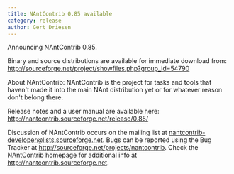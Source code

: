 ```yaml
---
title: NAntContrib 0.85 available 
category: release
author: Gert Driesen
---
```


Announcing NAntContrib 0.85.

Binary and source distributions are available for immediate download from:
http://sourceforge.net/project/showfiles.php?group_id=54790

About NAntContrib:
NAntContrib is the project for tasks and tools that haven't made it into the main NAnt distribution yet or for whatever reason don't belong there.

Release notes and a user manual are available here:
http://nantcontrib.sourceforge.net/release/0.85/

Discussion of NAntContrib occurs on the mailing list at nantcontrib-developer@lists.sourceforge.net.
Bugs can be reported using the Bug Tracker at http://sourceforge.net/projects/nantcontrib.
Check the NAntContrib homepage for additional info at http://nantcontrib.sourceforge.net. 